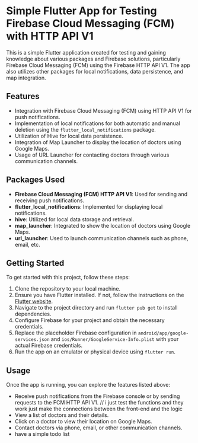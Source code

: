 # Simple Flutter App for Testing Firebase Cloud Messaging (FCM) with HTTP API V1

This is a simple Flutter application created for testing and gaining knowledge about various packages and Firebase solutions, particularly Firebase Cloud Messaging (FCM) using the Firebase HTTP API V1. The app also utilizes other packages for local notifications, data persistence, and map integration.

## Features

- Integration with Firebase Cloud Messaging (FCM) using HTTP API V1 for push notifications.
- Implementation of local notifications for both automatic and manual deletion using the `flutter_local_notifications` package.
- Utilization of Hive for local data persistence.
- Integration of Map Launcher to display the location of doctors using Google Maps.
- Usage of URL Launcher for contacting doctors through various communication channels.

## Packages Used

- **Firebase Cloud Messaging (FCM) HTTP API V1**: Used for sending and receiving push notifications.
- **flutter_local_notifications**: Implemented for displaying local notifications.
- **hive**: Utilized for local data storage and retrieval.
- **map_launcher**: Integrated to show the location of doctors using Google Maps.
- **url_launcher**: Used to launch communication channels such as phone, email, etc.

## Getting Started

To get started with this project, follow these steps:

1. Clone the repository to your local machine.
2. Ensure you have Flutter installed. If not, follow the instructions on the [Flutter website](https://flutter.dev/docs/get-started/install).
3. Navigate to the project directory and run `flutter pub get` to install dependencies.
4. Configure Firebase for your project and obtain the necessary credentials.
5. Replace the placeholder Firebase configuration in `android/app/google-services.json` and `ios/Runner/GoogleService-Info.plist` with your actual Firebase credentials.
6. Run the app on an emulator or physical device using `flutter run`.

## Usage

Once the app is running, you can explore the features listed above:

- Receive push notifications from the Firebase console or by sending requests to the FCM HTTP API V1. // i just test the functions and they work just make the connections between the front-end and the logic
- View a list of doctors and their details.
- Click on a doctor to view their location on Google Maps.
- Contact doctors via phone, email, or other communication channels.
- have a simple todo list 



